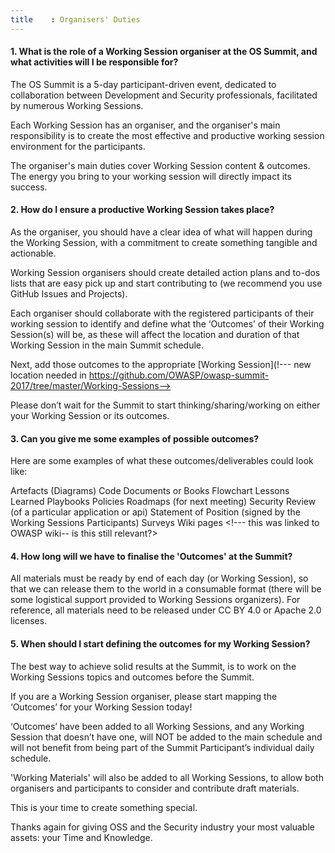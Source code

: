 ```yaml
---
title    : Organisers' Duties
---
```


#### 1. **What is the role of a Working Session organiser at the OS Summit, and what activities will I be responsible for?**

The OS Summit is a 5-day participant-driven event, dedicated to collaboration between Development and Security professionals, facilitated by numerous Working Sessions.

Each Working Session has an organiser, and the organiser's main responsibility is to create the most effective and productive working session environment for the participants.

The organiser's main duties cover Working Session content & outcomes. The energy you bring to your working session will directly impact its success. 

#### 2. **How do I ensure a productive Working Session takes place?**

As the organiser, you should have a clear idea of what will happen during the Working Session, with a commitment to create something tangible and actionable.

Working Session organisers should create detailed action plans and to-dos lists that are easy pick up and start contributing to (we recommend you use GitHub Issues and Projects).

Each organiser should collaborate with the registered participants of their working session to identify and define what the ‘Outcomes’ of their Working Session(s) will be, as these will affect the location and duration of that Working Session in the main Summit schedule.

Next, add those outcomes to the appropriate [Working Session](!--- new location needed in https://github.com/OWASP/owasp-summit-2017/tree/master/Working-Sessions-->

Please don’t wait for the Summit to start thinking/sharing/working on either your Working Session or its outcomes.

#### 3. **Can you give me some examples of possible outcomes?**

Here are some examples of what these outcomes/deliverables could look like:


Artefacts (Diagrams)
Code
Documents or Books
Flowchart
Lessons Learned
Playbooks
Policies
Roadmaps (for next meeting)
Security Review (of a particular application or api)
Statement of Position (signed by the Working Sessions Participants)
Surveys
Wiki pages <!--- this was linked to OWASP wiki-- is this still relevant?>

#### 4. **How long will we have to finalise the 'Outcomes' at the Summit?**

All materials must be ready by end of each day (or Working Session), so that we can release them to the world in a consumable format (there will be some logistical support provided to Working Sessions organizers). For reference, all materials need to be released under CC BY 4.0 or Apache 2.0 licenses.

#### 5. **When should I start defining the outcomes for my Working Session?**

The best way to achieve solid results at the Summit, is to work on the Working Sessions topics and outcomes before the Summit.

If you are a Working Session organiser, please start mapping the ‘Outcomes’ for your Working Session today!

‘Outcomes’ have been added to all Working Sessions, and any Working Session that doesn’t have one, will NOT be added to the main schedule and will not benefit from being part of the Summit Participant’s individual daily schedule.

'Working Materials' will also be added to all Working Sessions, to allow both organisers and participants to consider and contribute draft materials.

This is your time to create something special.

Thanks again for giving OSS and the Security industry your most valuable assets: your Time and Knowledge.
